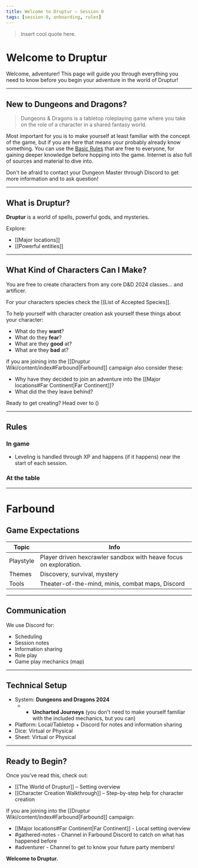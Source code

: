 ```yaml
---
title: Welcome to Druptur – Session 0
tags: [session-0, onboarding, rules]
---
```

> Insert cool quote here.

# Welcome to Druptur

Welcome, adventurer! This page will guide you through everything you need to know before you begin your adventure in the world of Druptur!

---

## New to Dungeons and Dragons?

> Dungeons & Dragons is a tabletop roleplaying game where you take on the role of a character in a shared fantasy world.

Most important for you is to make yourself at least familiar with the concept of the game, but if you are here that means your probably already know something. You can use the [Basic Rules](https://www.dndbeyond.com/sources/dnd/br-2024/) that are free to everyone, for gaining deeper knowledge before hopping into the game. Internet is also full of sources and material to dive into. 

Don't be afraid to contact your Dungeon Master through Discord to get more information and to ask question!

---

## What is Druptur?

**Druptur** is a world of spells, powerful gods, and mysteries. 

Explore:
- [[Major locations]]
- [[Powerful entities]]

---

## What Kind of Characters Can I Make?

You are free to create characters from any core D&D 2024 classes... and artificer.

For your characters species check the [[List of Accepted Species]].

To help yourself with character creation ask yourself these things about your character:

- What do they **want**?
- What do they **fear**?
- What are they **good** at?
- What are they **bad** at?

If you are joining into the [[Druptur Wiki/content/index#Farbound|Farbound]] campaign also consider these:

- Why have they decided to join an adventure into the [[Major locations#Far Continent|Far Continent]]?
- What did the they leave behind?

Ready to get creating? Head over to ()

---

## Rules

### In game

- Leveling is handled through XP and happens (if it happens) near the start of each session.

### At the table



---

# Farbound

## Game Expectations

| Topic     | Info                                                              |
| --------- | ----------------------------------------------------------------- |
| Playstyle | Player driven hexcrawler sandbox with heave focus on exploration. |
| Themes    | Discovery, survival, mystery                                      |
| Tools     | Theater-of-the-mind, minis, combat maps, Discord                  |

---

## Communication

We use Discord for:
- Scheduling
- Session notes
- Information sharing
- Role play
- Game play mechanics (map)

---

## Technical Setup

- System: **Dungeons and Dragons 2024** 
	- + **Uncharted Journeys** (you don't need to make yourself familiar with the included mechanics, but you can)
- Platform: Local/Tabletop + Discord for notes and information sharing
- Dice: Virtual or Physical
- Sheet: Virtual or Physical

---

## Ready to Begin?

Once you’ve read this, check out:
- [[The World of Druptur]] – Setting overview
- [[Character Creation Walkthrough]] – Step-by-step help for character creation

If you are joining into the [[Druptur Wiki/content/index#Farbound|Farbound]] campaign:

- [[Major locations#Far Continent|Far Continent]] - Local setting overview
- #gathered-notes - Channel in Farbound Discord to catch on what has happened before
- #adventurer - Channel to get to know your future party members!

**Welcome to Druptur.**

